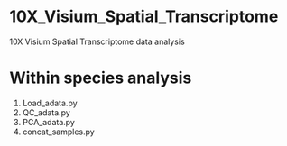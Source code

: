 # 10X_Visium_Spatial_Transcriptome
10X Visium Spatial Transcriptome data analysis

# Within species analysis
1. Load_adata.py
2. QC_adata.py
3. PCA_adata.py
4. concat_samples.py 
